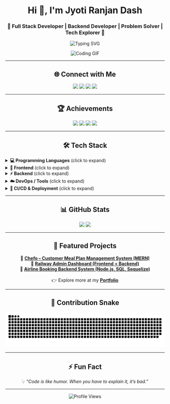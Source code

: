 <!-- ==================== Header ==================== -->
<h1 align="center">Hi 👋, I'm Jyoti Ranjan Dash</h1>
<h3 align="center">🚀 Full Stack Developer | Backend Developer | Problem Solver | Tech Explorer 🚀</h3>

<p align="center">
  <img src="https://readme-typing-svg.herokuapp.com?font=Fira+Code&size=22&pause=1000&color=00F7F7&center=true&vCenter=true&width=600&lines=Full+Stack+Web+Developer;DSA+Enthusiast+%7C+500%2B+Problems+Solved;MERN+Stack+%7C+SQL+%7C+Docker+%7C+AWS;Always+learning+new+things!" alt="Typing SVG" />
</p>

<p align="center">
  <img src="https://media.giphy.com/media/qgQUggAC3Pfv687qPC/giphy.gif" width="500" alt="Coding GIF" />
</p>

---

<!-- ==================== Connect ==================== -->
<h2 align="center">🌐 Connect with Me</h2>
<p align="center">
  <a href="mailto:jyotiranjan.pvt@gmail.com"><img src="https://img.shields.io/badge/Email-D14836?style=for-the-badge&logo=gmail&logoColor=white" /></a>
  <a href="https://www.linkedin.com/in/jyoti-ranjan-dash-b4a58323b/"><img src="https://img.shields.io/badge/LinkedIn-0077B5?style=for-the-badge&logo=linkedin&logoColor=white" /></a>
  <a href="https://github.com/ripper06"><img src="https://img.shields.io/badge/GitHub-181717?style=for-the-badge&logo=github&logoColor=white" /></a>
  <a href="https://jyoti-ranjan-dash-portfolio.vercel.app/"><img src="https://img.shields.io/badge/Portfolio-000000?style=for-the-badge&logo=vercel&logoColor=white" /></a>
</p>

---

<!-- ==================== Achievements ==================== -->
<h2 align="center">🏆 Achievements</h2>
<p align="center">
  <img src="https://img.shields.io/badge/DSA-500%2B%20Problems-blue?style=for-the-badge&logo=leetcode" />
  <img src="https://img.shields.io/badge/Hackathon-Winner-success?style=for-the-badge&logo=github" />
  <img src="https://img.shields.io/badge/Internship-DRDO-orange?style=for-the-badge" />
  <img src="https://img.shields.io/badge/MERN%20Stack-Expert-lightgrey?style=for-the-badge" />
</p>

---

<!-- ==================== Tech Stack ==================== -->
<h2 align="center">🛠️ Tech Stack</h2>

<details>
<summary><b>💻 Programming Languages</b> (click to expand)</summary>
<p align="center">
  <b>C, C++, JavaScript, TypeScript</b><br/>
  <img src="https://skillicons.dev/icons?i=c,cpp,js,ts,python" />
</p>
</details>

<details>
<summary><b>🚀 Frontend</b> (click to expand)</summary>
<p align="center">
  <b>HTML, CSS, JavaScript, TypeScript, React, Vite, Webpack, Tailwind, Redux, Next.js, Firebase, Jest</b><br/>
  <img src="https://skillicons.dev/icons?i=html,css,js,ts,react,vite,webpack,tailwind,redux,nextjs,firebase,jest" />
</p>
</details>

<details>
<summary><b>⚡ Backend</b> (click to expand)</summary>
<p align="center">
  <b>Node.js, Express, MongoDB, MySQL, PostgreSQL, GraphQL, Sequelize, Nginx, npm</b><br/>
  <img src="https://skillicons.dev/icons?i=nodejs,express,mongodb,mysql,postgres,graphql,sequelize,nginx,npm" />
</p>
</details>

<details>
<summary><b>☁️ DevOps / Tools</b> (click to expand)</summary>
<p align="center">
  <b>Docker, Git, GitHub, AWS, VSCode, Postman, Redis, Linux</b><br/>
  <img src="https://skillicons.dev/icons?i=docker,git,github,aws,vscode,postman,redis,linux" />
</p>
</details>

<details>
<summary><b>🚀 CI/CD & Deployment</b> (click to expand)</summary>
<p align="center">
  <b>Vercel, Netlify, GitHub Actions</b><br/>
  <img src="https://skillicons.dev/icons?i=vercel,netlify,githubactions" />
</p>
</details>

---

<!-- ==================== GitHub Stats ==================== -->
<h2 align="center">📊 GitHub Stats</h2>
<p align="center">
  <img src="https://github-readme-stats.vercel.app/api?username=ripper06&show_icons=true&theme=tokyonight&hide_border=true" />
  <img src="https://github-readme-stats.vercel.app/api/top-langs/?username=ripper06&layout=compact&theme=tokyonight&hide_border=true" />
</p>

---

<!-- ==================== Featured Projects ==================== -->
<h2 align="center">🎯 Featured Projects</h2>
<p align="center">
  🔹 <a href="https://github.com/ripper06/CHEFO"><b>Chefo – Customer Meal Plan Management System (MERN)</b></a><br/>
  🔹 <a href="https://github.com/ripper06/Railway-Intern-Frontend"><b>Railway Admin Dashboard (Frontend + Backend)</b></a><br/>
  🔹 <a href="https://github.com/ripper06/Backend-Flight-Booking-Application"><b>Airline Booking Backend System (Node.js, SQL, Sequelize)</b></a><br/>
  <br/>
  👉 Explore more at my <a href="https://jyoti-ranjan-dash-portfolio.vercel.app/"><b>Portfolio</b></a>
</p>

---

<!-- ==================== Contribution Snake ==================== -->
<h2 align="center">🐍 Contribution Snake</h2>
<p align="center">
  <img src="https://raw.githubusercontent.com/Platane/snk/output/github-contribution-grid-snake.svg" alt="snake animation" />
</p>

---

<!-- ==================== Fun Fact ==================== -->
<h2 align="center">⚡ Fun Fact</h2>
<p align="center">💡 <i>“Code is like humor. When you have to explain it, it’s bad.”</i></p>

---

<!-- ==================== Profile Views ==================== -->
<p align="center">
  <img src="https://komarev.com/ghpvc/?username=ripper06&label=Profile%20views&color=0e75b6&style=flat" alt="Profile Views" />
</p>
